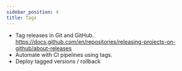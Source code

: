 ```yaml
---
sidebar_position: 4
title: Tags
---
```

- Tag releases in Git and GitHub.
https://docs.github.com/en/repositories/releasing-projects-on-github/about-releases
- Automate with CI pipelines using tags.
- Deploy tagged versions / rollback
